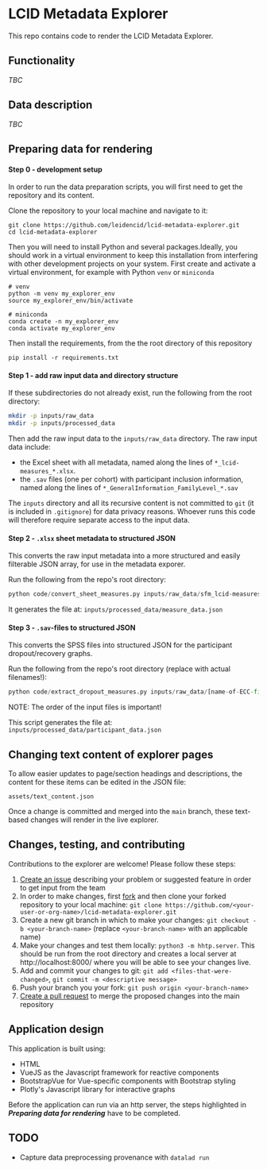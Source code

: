 # LCID Metadata Explorer

This repo contains code to render the LCID Metadata Explorer.

## Functionality

_TBC_

## Data description

_TBC_

## Preparing data for rendering

#### Step 0 - development setup



In order to run the data preparation scripts, you will first need to get the repository and its content.

Clone the repository to your local machine and navigate to it:

```
git clone https://github.com/leidencid/lcid-metadata-explorer.git
cd lcid-metadata-explorer
```

Then you will need to install Python and several packages.Ideally, you should work in a virtual
environment to keep this installation from interfering with other development projects on your system.
First create and activate a virtual environment, for example with Python `venv` or `miniconda`

```
# venv
python -m venv my_explorer_env
source my_explorer_env/bin/activate

# miniconda
conda create -n my_explorer_env
conda activate my_explorer_env
```

Then install the requirements, from the the root directory of this repository
```
pip install -r requirements.txt
```

#### Step 1 - add raw input data and directory structure

If these subdirectories do not already exist, run the following from the root directory:

```bash
mkdir -p inputs/raw_data
mkdir -p inputs/processed_data
```

Then add the raw input data to the `inputs/raw_data` directory. The raw input data include:
- the Excel sheet with all metadata, named along the lines of `*_lcid-measures_*.xlsx`.
- the `.sav` files (one per cohort) with participant inclusion information, named along the lines of `*_GeneralInformation_FamilyLevel_*.sav`

The `inputs` directory and all its recursive content is not committed to `git` (it is included in `.gitignore`) for data privacy reasons. Whoever runs this code will therefore require separate access to the input data.

#### Step 2 - `.xlsx` sheet metadata to structured JSON

This converts the raw input metadata into a more structured and easily filterable JSON array, for use in the metadata exporer.

Run the following from the repo's root directory:

```python
python code/convert_sheet_measures.py inputs/raw_data/sfm_lcid-measures_*.xlsx
```

It generates the file at: `inputs/processed_data/measure_data.json`

#### Step 3 - `.sav`-files to structured JSON

This converts the SPSS files into structured JSON for the participant dropout/recovery graphs.

Run the following from the repo's root directory (replace with actual filenames!):

```python
python code/extract_dropout_measures.py inputs/raw_data/[name-of-ECC-file.sav] inputs/raw_data/[name-of-MCC-file.sav]
```

NOTE: The order of the input files is important!

This script generates the file at: `inputs/processed_data/participant_data.json`

## Changing text content of explorer pages

To allow easier updates to page/section headings and descriptions, the content for these items can be edited in the JSON file:

```
assets/text_content.json
```

Once a change is committed and merged into the `main` branch, these text-based changes will render in the live explorer.

## Changes, testing, and contributing

Contributions to the explorer are welcome! Please follow these steps:

1. [Create an issue](https://github.com/leidencid/lcid-metadata-explorer/issues) describing your problem or suggested feature in order to get input from the team
2. In order to make changes, first [fork](https://github.com/leidencid/lcid-metadata-explorer/fork) and then clone your forked repository to your local machine: `git clone https://github.com/<your-user-or-org-name>/lcid-metadata-explorer.git`
3. Create a new git branch in which to make your changes: `git checkout -b <your-branch-name>` (replace `<your-branch-name>` with an applicable name)
4. Make your changes and test them locally: `python3 -m hhtp.server`. This should be run from the root directory and creates a local server at http://localhost:8000/ where you will be able to see your changes live.
5. Add and commit your changes to git: `git add <files-that-were-changed>`,  `git commit -m <descriptive message>`
6. Push your branch you your fork: `git push origin <your-branch-name>`
7. [Create a pull request](https://docs.github.com/en/pull-requests/collaborating-with-pull-requests/proposing-changes-to-your-work-with-pull-requests/creating-a-pull-request) to merge the proposed changes into the main repository


## Application design

This application is built using:
- HTML
- VueJS as the Javascript framework for reactive components
- BootstrapVue for Vue-specific components with Bootstrap styling
- Plotly's Javascript library for interactive graphs

Before the application can run via an http server, the steps highlighted in ***Preparing data for rendering*** have to be completed.

## TODO

- Capture data preprocessing provenance with `datalad run`